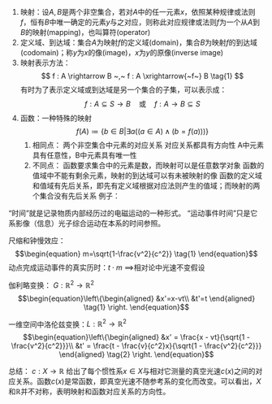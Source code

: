 1. 映射：设$A,B$是两个非空集合，若对$A$中的任一元素$x$，依照某种规律或法则$f$，恒有$B$中唯一确定的元素$y$与之对应，则称此对应规律或法则$f$为一个从$A$到$B$的映射(mapping)，也叫算符(operator)
2. 定义域、到达域：集合$A$为映射$f$的定义域(domain)，集合$B$为映射$f$的到达域(codomain)；称$y$为$x$的像(image)，$x$为$y$的原像(inverse image)
3. 映射表示方法：
	$$ f : A \rightarrow B ~,~ f : A \xrightarrow{~f~} B \tag{1} $$
	 有时为了表示定义域或到达域是另一个集合的子集，可以表示成：
	  $$ f: A\subseteq S \to B \quad\text{或}\quad f: A \to B \subseteq S \tag{2} $$
4. 函数：一种特殊的映射
	$$ f(A)\coloneqq \{b \in B|\exists a((a \in A)\land (b=f(a))) \} \tag{3} $$
	1. 相同点：
		 两个非空集合中元素的对应关系
		   对应关系都具有方向性
		A中元素具有任意性，B中元素具有唯一性
	  2. 不同点：
		   函数要求集合中的元素是数，而映射可以是任意数学对象
		 函数的值域中不能有剩余元素，映射的到达域可以有未被映射的像
		   函数的定义域和值域有先后关系，即先有定义域根据对应法则产生的值域；而映射的两个集合没有先后关系
例子：

“时间”就是记录物质内部经历过的电磁运动的一种形式。
“运动事件时间”只是它系影像（信息）光子综合运动在本系的时间参照。

尺缩和钟慢效应：
$$\begin{equation}
m=\sqrt{1-\frac{v^2}{c^2}} \tag{1}
\end{equation}$$
动点完成运动事件的真实历时：$t \cdot m$
$\implies$相对论中光速不变假设

伽利略变换： $G:\mathbb{R}^2 \rightarrow \mathbb{R}^2$
$$\begin{equation}\left\{\begin{aligned}
&x'=x-vt\\
&t'=t
\end{aligned} \tag{1} \right. \end{equation}$$

一维空间中洛伦兹变换：$L:\mathbb{R}^2 \rightarrow \mathbb{R}^2$
$$\begin{equation}\left\{\begin{aligned} 
&x' = \frac{x - vt}{\sqrt{1 - \frac{v^2}{c^2}}}\\
&t' = \frac{t - \frac{v}{c^2}x}{\sqrt{1 - \frac{v^2}{c^2}}} 
\end{aligned} \tag{2} \right. \end{equation}$$

总结：
	$c:X \rightarrow \mathbb{R}$ 给出了每个惯性系$x \in X$与相对它测量的真空光速$c(x)$之间的对应关系。函数$c(x)$是常函数，即真空光速不随参考系的变化而改变。可以看出，$X$和$\mathbb{R}$并不对称，表明映射和函数对应关系的方向性。
	 